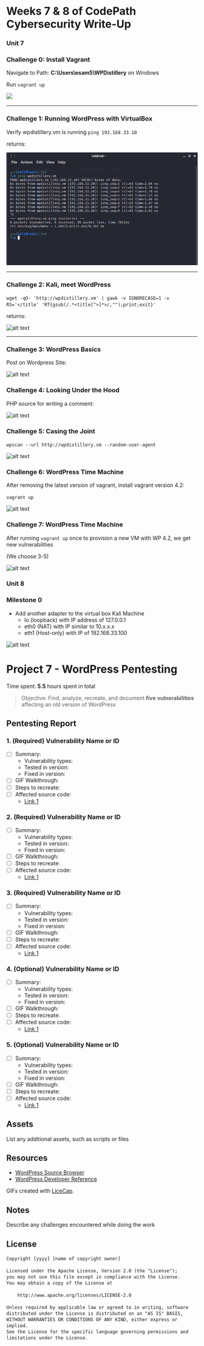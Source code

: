 # Weeks 7 & 8 of CodePath Cybersecurity Write-Up 

### **Unit 7**

### Challenge 0: Install Vagrant  


Navigate to Path: 
**C:\Users\esam5\WPDistillery** on Windows 

Run ```vagrant up```

![](https://media.giphy.com/media/qaSyq5l09ei9qtphr5/giphy.gif)

----

### Challenge 1: Running WordPress with VirtualBox

Verify wpdistillery.vm is running ```ping 192.168.33.10``` 

returns:

![alt text](https://github.com/ethansam911/codepath_week_7_8/blob/main/challenge_1.png)

----

### Challenge 2: Kali, meet WordPress

```wget -qO- 'http://wpdistillery.vm' | gawk -v IGNORECASE=1 -v RS='</title' 'RT{gsub(/.*<title[^>]*>/,"");print;exit}'```

returns:

![alt text](https://github.com/ethansam911/codepath_week_7_8/blob/main/challenge_2.png)


----

### Challenge 3: WordPress Basics

Post on Wordpress Site: 

![alt text](https://github.com/ethansam911/codepath_week_7_8/blob/main/challenge_3.png)

### Challenge 4: Looking Under the Hood

PHP source for writing a comment:

![alt text](https://github.com/ethansam911/codepath_week_7_8/blob/main/challenge_4.png)

### Challenge 5: Casing the Joint

```wpscan --url http://wpdistillery.vm --random-user-agent```

![alt text](https://github.com/ethansam911/codepath_week_7_8/blob/main/challenge_5.png)

### Challenge 6: WordPress Time Machine

After removing the latest version of vagrant, install vagrant version 4.2:

```vagrant up```

![alt text](https://github.com/ethansam911/codepath_week_7_8/blob/main/challenge_6.png)

### Challenge 7: WordPress Time Machine


After running ```vagrant up``` once to provision a new VM with WP 4.2, we get new vulnerabilities 

(We choose 3-5)

![alt text](https://github.com/ethansam911/codepath_week_7_8/blob/main/challenge_7.png)



### **Unit 8**


### Milestone 0
* Add another adapter to the virtual box Kali Machine
  * lo (loopback) with IP address of 127.0.0.1
  * eth0 (NAT) with IP similar to 10.x.x.x
  * eth1 (Host-only) with IP of 192.168.33.100 

![alt text](https://github.com/ethansam911/codepath_week_7_8/blob/main/milestone_0.png)




# Project 7 - WordPress Pentesting

Time spent: **5.5** hours spent in total

> Objective: Find, analyze, recreate, and document **five vulnerabilities** affecting an old version of WordPress

## Pentesting Report

### 1. (Required) Vulnerability Name or ID
  - [ ] Summary: 
    - Vulnerability types:
    - Tested in version:
    - Fixed in version: 
  - [ ] GIF Walkthrough: 
  - [ ] Steps to recreate: 
  - [ ] Affected source code:
    - [Link 1](https://core.trac.wordpress.org/browser/tags/version/src/source_file.php)
### 2. (Required) Vulnerability Name or ID
  - [ ] Summary: 
    - Vulnerability types:
    - Tested in version:
    - Fixed in version: 
  - [ ] GIF Walkthrough: 
  - [ ] Steps to recreate: 
  - [ ] Affected source code:
    - [Link 1](https://core.trac.wordpress.org/browser/tags/version/src/source_file.php)
### 3. (Required) Vulnerability Name or ID
  - [ ] Summary: 
    - Vulnerability types:
    - Tested in version:
    - Fixed in version: 
  - [ ] GIF Walkthrough: 
  - [ ] Steps to recreate: 
  - [ ] Affected source code:
    - [Link 1](https://core.trac.wordpress.org/browser/tags/version/src/source_file.php)
### 4. (Optional) Vulnerability Name or ID
  - [ ] Summary: 
    - Vulnerability types:
    - Tested in version:
    - Fixed in version: 
  - [ ] GIF Walkthrough: 
  - [ ] Steps to recreate: 
  - [ ] Affected source code:
    - [Link 1](https://core.trac.wordpress.org/browser/tags/version/src/source_file.php)
### 5. (Optional) Vulnerability Name or ID
  - [ ] Summary: 
    - Vulnerability types:
    - Tested in version:
    - Fixed in version: 
  - [ ] GIF Walkthrough: 
  - [ ] Steps to recreate: 
  - [ ] Affected source code:
    - [Link 1](https://core.trac.wordpress.org/browser/tags/version/src/source_file.php) 

## Assets

List any additional assets, such as scripts or files

## Resources

- [WordPress Source Browser](https://core.trac.wordpress.org/browser/)
- [WordPress Developer Reference](https://developer.wordpress.org/reference/)

GIFs created with [LiceCap](http://www.cockos.com/licecap/).

## Notes

Describe any challenges encountered while doing the work

## License

    Copyright [yyyy] [name of copyright owner]

    Licensed under the Apache License, Version 2.0 (the "License");
    you may not use this file except in compliance with the License.
    You may obtain a copy of the License at

        http://www.apache.org/licenses/LICENSE-2.0

    Unless required by applicable law or agreed to in writing, software
    distributed under the License is distributed on an "AS IS" BASIS,
    WITHOUT WARRANTIES OR CONDITIONS OF ANY KIND, either express or implied.
    See the License for the specific language governing permissions and
    limitations under the License.